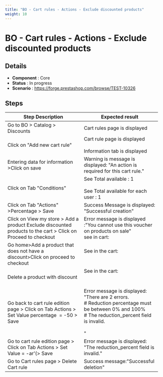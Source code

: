 ```yaml
---
title: "BO - Cart rules - Actions - Exclude discounted products"
weight: 10
---
```


# BO - Cart rules - Actions - Exclude discounted products
## Details
* **Component** : Core
* **Status** : In progress
* **Scenario** : https://forge.prestashop.com/browse/TEST-10326

## Steps
| Step Description | Expected result |
| ----- | ----- |
| Go to BO > Catalog > Discounts | Cart rules page is displayed |
| Click on "Add new cart rule" | Cart rule page is displayed<br><br>Information tab is displayed |
| Entering data for information >Click on save | Warning is message is displayed: "An action is required for this cart rule." |
| Click on Tab "Conditions" | See Total available : 1<br><br>See Total available for each user : 1 |
| Click on Tab "Actions" >Percentage > Save | Success Message is displayed: "Successful creation" |
| Click on View my store > Add a product Exclude discounted products to the cart > Click on Proceed to checkout | Error message is displayed :"You cannot use this voucher on products on sale"<br>see in cart:<br>|1 item|€22.94|<br>|Shipping|Free|<br>|Total (tax incl.)|€22.94| |
| Go home>Add a product that does not have a discount>Click on proceed to checkout | See in the cart:<br> <br>|2 items|€57.74|<br>|Discount(s)|- €17.40|<br>|Shipping|Free|<br>|Total (tax incl.)|€40.34|<br>|test cart rules|-€17.40| |
| Delete a product with discount | See in the cart:<br><br> <br>|1 item|€34.80|<br>|Discount(s)|- €17.40|<br>|Shipping|Free|<br>|Total (tax incl.)|€17.40|<br>|test cart rules|-€17.40| |
| Go back to cart rule edition page > Click on Tab Actions > Set Value percentage  = -50 > Save | Error message is displayed: "There are 2 errors.<br> # Reduction percentage must be between 0% and 100%<br> # The reduction_percent field is invalid.<br><br>" |
| Go to cart rule edition page > Click on Tab Actions > Set Value = -ar'(> Save | Error message is displayed: "The reduction_percent field is invalid." |
| Go to Cart rules page > Delete Cart rule | Success message:"Successful deletion" |
